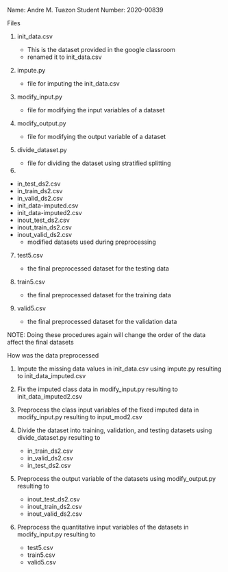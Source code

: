 Name: Andre M. Tuazon
Student Number: 2020-00839

Files
1. init_data.csv
    - This is the dataset provided in the google classroom
    - renamed it to init_data.csv

2. impute.py
    - file for imputing the init_data.csv

3. modify_input.py
    - file for modifying the input variables of a dataset

4. modify_output.py
    - file for modifying the output variable of a dataset

5. divide_dataset.py
    - file for dividing the dataset using stratified splitting

6. 
- in_test_ds2.csv
- in_train_ds2.csv
- in_valid_ds2.csv
- init_data-imputed.csv
- init_data-imputed2.csv
- inout_test_ds2.csv
- inout_train_ds2.csv
- inout_valid_ds2.csv
    - modified datasets used during preprocessing

7. test5.csv
    - the final preprocessed dataset for the testing data

8. train5.csv
    - the final preprocessed dataset for the training data

9. valid5.csv
    - the final preprocessed dataset for the validation data

NOTE: Doing these procedures again will change the order of the data affect the final datasets

How was the data preprocessed
1. Impute the missing data values in init_data.csv using impute.py resulting to init_data_imputed.csv

2. Fix the imputed class data in modify_input.py resulting to init_data_imputed2.csv

3. Preprocess the class input variables of the fixed imputed data in modify_input.py resulting to input_mod2.csv

4. Divide the dataset into training, validation, and testing datasets using divide_dataset.py resulting to 
    - in_train_ds2.csv
    - in_valid_ds2.csv
    - in_test_ds2.csv

5. Preprocess the output variable of the datasets using modify_output.py resulting to 
    - inout_test_ds2.csv
    - inout_train_ds2.csv
    - inout_valid_ds2.csv

6. Preprocess the quantitative input variables of the datasets in modify_input.py resulting to
    - test5.csv
    - train5.csv
    - valid5.csv